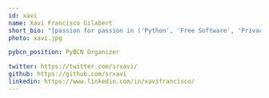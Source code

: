 ```yaml
---
id: xavi
name: Xavi Francisco Gilabert
short_bio: "[passion for passion in ('Python', 'Free Software', 'Privacy', 'Human Rights')]"
photo: xavi.jpg

pybcn_position: PyBCN Organizer

twitter: https://twitter.com/srxavi/
github: https://github.com/srxavi
linkedin: https://www.linkedin.com/in/xavifrancisco/
---
```

